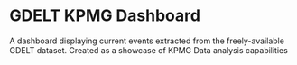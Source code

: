 # GDELT KPMG Dashboard
A dashboard displaying current events extracted from the freely-available GDELT dataset.
Created as a showcase of KPMG Data analysis capabilities
